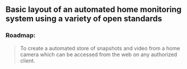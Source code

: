 ## Basic layout of an automated home monitoring system using a variety of open standards

### Roadmap:

> To create a automated store of snapshots and video from a home camera which can be accessed from the web on any authorized client.

